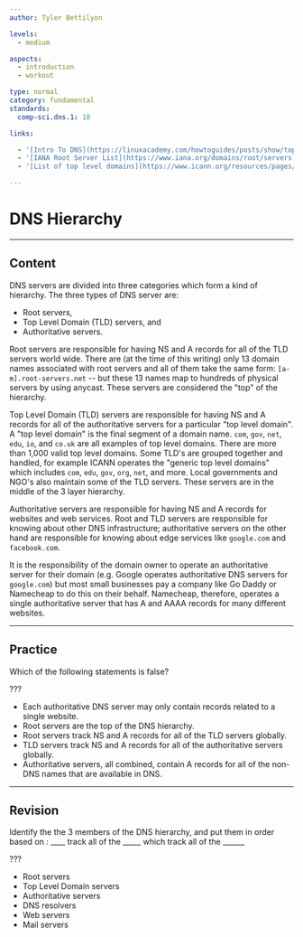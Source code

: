 ```yaml
---
author: Tyler Bettilyon

levels:
  - medium

aspects:
  - introduction
  - workout

type: normal
category: fundamental
standards:
  comp-sci.dns.1: 10

links:

  - '[Intro To DNS](https://linuxacademy.com/howtoguides/posts/show/topic/12050-introduction-to-dns){article}'
  - '[IANA Root Server List](https://www.iana.org/domains/root/servers){documentation}'
  - '[List of top level domains](https://www.icann.org/resources/pages/tlds-2012-02-25-en){documentation}'

---
```

# DNS Hierarchy
---
## Content

DNS servers are divided into three categories which form a kind of hierarchy. The three types of DNS server are:

* Root servers,
* Top Level Domain (TLD) servers, and
* Authoritative servers.

Root servers are responsible for having NS and A records for all of the TLD servers world wide. There are (at the time of this writing) only 13 domain names associated with root servers and all of them take the same form: `[a-m].root-servers.net` -- but these 13 names map to hundreds of physical servers by using anycast. These servers are considered the "top" of the hierarchy.

Top Level Domain (TLD) servers are responsible for having NS and A records for all of the authoritative servers for a particular "top level domain". A "top level domain" is the final segment of a domain name. `com`, `gov`, `net`, `edu`, `io`, and `co.uk` are all examples of top level domains. There are more than 1,000 valid top level domains. Some TLD's are grouped together and handled, for example ICANN operates the "generic top level domains" which includes `com`, `edu`, `gov`, `org`, `net`, and more. Local governments and NGO's also maintain some of the TLD servers. These servers are in the middle of the 3 layer hierarchy.

Authoritative servers are responsible for having NS and A records for websites and web services. Root and TLD servers are responsible for knowing about other DNS infrastructure; authoritative servers on the other hand are responsible for knowing about edge services like `google.com` and `facebook.com`.

It is the responsibility of the domain owner to operate an authoritative server for their domain (e.g. Google operates authoritative DNS servers for `google.com`) but most small businesses pay a company like Go Daddy or Namecheap to do this on their behalf. Namecheap, therefore, operates a single authoritative server that has A and AAAA records for many different websites.

---
## Practice

Which of the following statements is false?

???

* Each authoritative DNS server may only contain records related to a single website.
* Root servers are the top of the DNS hierarchy.
* Root servers track NS and A records for all of the TLD servers globally.
* TLD servers track NS and A records for all of the authoritative servers globally.
* Authoritative servers, all combined, contain A records for all of the non-DNS names that are available in DNS.
---

## Revision

Identify the the 3 members of the DNS hierarchy, and put them in order based on : ____ track all of the _____ which track all of the ______

???

* Root servers
* Top Level Domain servers
* Authoritative servers
* DNS resolvers
* Web servers
* Mail servers
